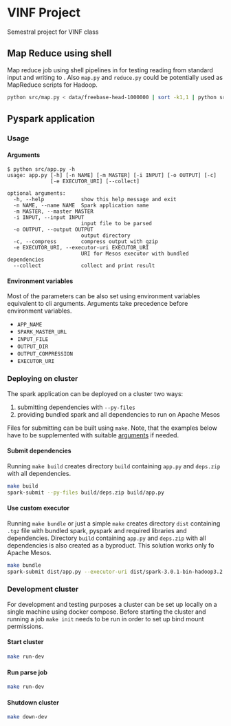# VINF Project

Semestral project for VINF class


## Map Reduce using shell

Map reduce job using shell pipelines in for testing reading from standard input and writing to .
Also `map.py` and `reduce.py` could be potentially used as MapReduce scripts for Hadoop.

```sh
python src/map.py < data/freebase-head-1000000 | sort -k1,1 | python src/reduce.py > data/out.jsonl
```


## Pyspark application


### Usage


#### Arguments

```console
$ python src/app.py -h 
usage: app.py [-h] [-n NAME] [-m MASTER] [-i INPUT] [-o OUTPUT] [-c]
              [-e EXECUTOR_URI] [--collect]

optional arguments:
  -h, --help            show this help message and exit
  -n NAME, --name NAME  Spark application name
  -m MASTER, --master MASTER
  -i INPUT, --input INPUT
                        input file to be parsed
  -o OUTPUT, --output OUTPUT
                        output directory
  -c, --compress        compress output with gzip
  -e EXECUTOR_URI, --executor-uri EXECUTOR_URI
                        URI for Mesos executor with bundled dependencies
  --collect             collect and print result
```


#### Environment variables

Most of the parameters can be also set using environment variables equivalent to cli arguments.
Arguments take precedence before environment variables.

- `APP_NAME`
- `SPARK_MASTER_URL`
- `INPUT_FILE`
- `OUTPUT_DIR`
- `OUTPUT_COMPRESSION`
- `EXECUTOR_URI`


### Deploying on cluster

The spark application can be deployed on a cluster two ways:

1. submitting dependencies with `--py-files`
2. providing bundled spark and all dependencies to run on Apache Mesos

Files for submitting can be built using `make`.
Note, that the examples below have to be supplemented with suitable [arguments](#arguments) if needed.


#### Submit dependencies

Running `make build` creates directory `build` containing `app.py` and `deps.zip` with all dependencies.

```sh
make build
spark-submit --py-files build/deps.zip build/app.py
```


#### Use custom executor

Running `make bundle` or just a simple `make` creates directory `dist` containing `.tgz` file with bundled spark,
pyspark and required libraries and dependencies.
Directory `build` containing `app.py` and `deps.zip` with all dependencies is also created as a byproduct.
This solution works only fo Apache Mesos.

```sh
make bundle
spark-submit dist/app.py --executor-uri dist/spark-3.0.1-bin-hadoop3.2.tgz
```


### Development cluster

For development and testing purposes a cluster can be set up locally on a single machine using docker compose.
Before starting the cluster and running a job `make init` needs to be run in order to set up bind mount permissions.


#### Start cluster

```sh
make run-dev
```


#### Run parse job

```sh
make run-dev
```


#### Shutdown cluster

```sh
make down-dev
```
